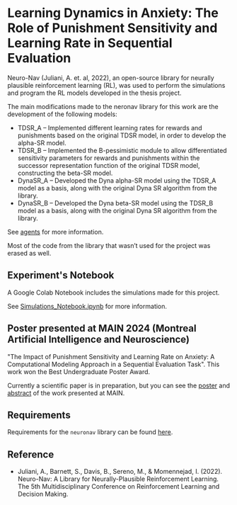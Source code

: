 # Learning Dynamics in Anxiety: The Role of Punishment Sensitivity and Learning Rate in Sequential Evaluation

Neuro-Nav (Juliani, A. et. al, 2022), an open-source library for neurally plausible reinforcement learning (RL), was used to perform the simulations and program the RL models developed in the thesis project.  

The main modifications made to the neronav library for this work are the development of the following models:

- TDSR_A – Implemented different learning rates for rewards and punishments based on the original TDSR model, in order to develop the alpha-SR model.
- TDSR_B – Implemented the B-pessimistic module to allow differentiated sensitivity parameters for rewards and punishments within the successor representation function of the original TDSR model, constructing the beta-SR model.
- DynaSR_A – Developed the Dyna alpha-SR model using the TDSR_A model as a basis, along with the original Dyna SR algorithm from the library.
- DynaSR_B – Developed the Dyna beta-SR model using the TDSR_B model as a basis, along with the original Dyna SR algorithm from the library.

See [agents](./neuronav/agents) for more information.

Most of the code from the library that wasn’t used for the project was erased as well.


## Experiment's Notebook

A Google Colab Notebook includes the simulations made for this project.

See [Simulations_Notebook.ipynb](./Simulations_Notebook.ipynb) for more information.


## Poster presented at MAIN 2024 (Montreal Artificial Intelligence and Neuroscience)

"The Impact of Punishment Sensitivity and Learning Rate on Anxiety: A Computational Modeling Approach in a Sequential Evaluation Task". This work won the Best Undergraduate Poster Award.

Currently a scientific paper is in preparation, but you can see the [poster](.Poster_MAIN_2024.pdf) and [abstract](https://www.main2024.org/abstracts) of the work presented at MAIN.




## Requirements

Requirements for the `neuronav` library can be found [here](./setup.py).





## Reference


* Juliani, A., Barnett, S., Davis, B., Sereno, M., & Momennejad, I. (2022). Neuro-Nav: A Library for Neurally-Plausible Reinforcement Learning. The 5th Multidisciplinary Conference on Reinforcement Learning and Decision Making.


